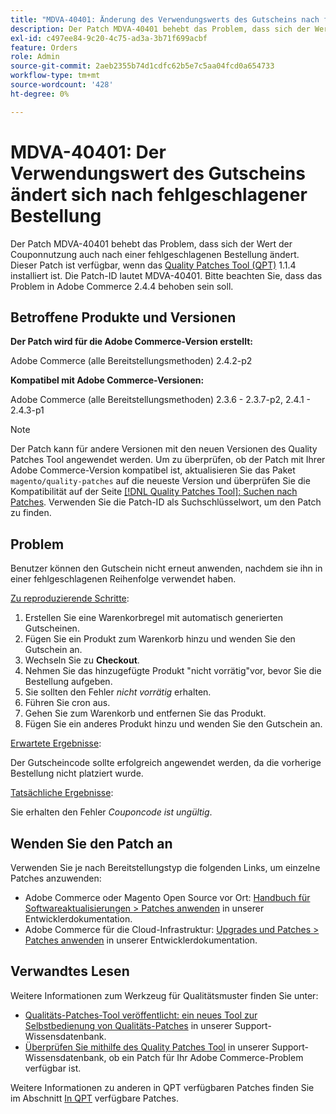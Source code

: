 ```yaml
---
title: "MDVA-40401: Änderung des Verwendungswerts des Gutscheins nach fehlgeschlagener Bestellung"
description: Der Patch MDVA-40401 behebt das Problem, dass sich der Wert der Couponnutzung auch nach einer fehlgeschlagenen Bestellung ändert. Dieser Patch ist verfügbar, wenn das [Quality Patches Tool (QPT)](https://experienceleague.adobe.com/en/docs/commerce-operations/upgrade-guide/patches/overview) 1.1.4 installiert ist. Die Patch-ID lautet MDVA-40401. Bitte beachten Sie, dass das Problem in Adobe Commerce 2.4.4 behoben sein soll.
exl-id: c497ee84-9c20-4c75-ad3a-3b71f699acbf
feature: Orders
role: Admin
source-git-commit: 2aeb2355b74d1cdfc62b5e7c5aa04fcd0a654733
workflow-type: tm+mt
source-wordcount: '428'
ht-degree: 0%

---
```


# MDVA-40401: Der Verwendungswert des Gutscheins ändert sich nach fehlgeschlagener Bestellung

Der Patch MDVA-40401 behebt das Problem, dass sich der Wert der Couponnutzung auch nach einer fehlgeschlagenen Bestellung ändert. Dieser Patch ist verfügbar, wenn das [Quality Patches Tool (QPT)](https://experienceleague.adobe.com/en/docs/commerce-operations/upgrade-guide/patches/overview) 1.1.4 installiert ist. Die Patch-ID lautet MDVA-40401. Bitte beachten Sie, dass das Problem in Adobe Commerce 2.4.4 behoben sein soll.

## Betroffene Produkte und Versionen

**Der Patch wird für die Adobe Commerce-Version erstellt:**

Adobe Commerce (alle Bereitstellungsmethoden) 2.4.2-p2

**Kompatibel mit Adobe Commerce-Versionen:**

Adobe Commerce (alle Bereitstellungsmethoden) 2.3.6 - 2.3.7-p2, 2.4.1 - 2.4.3-p1

>[!NOTE]
>
>Der Patch kann für andere Versionen mit den neuen Versionen des Quality Patches Tool angewendet werden. Um zu überprüfen, ob der Patch mit Ihrer Adobe Commerce-Version kompatibel ist, aktualisieren Sie das Paket `magento/quality-patches` auf die neueste Version und überprüfen Sie die Kompatibilität auf der Seite [[!DNL Quality Patches Tool]: Suchen nach Patches](https://experienceleague.adobe.com/tools/commerce-quality-patches/index.html). Verwenden Sie die Patch-ID als Suchschlüsselwort, um den Patch zu finden.

## Problem

Benutzer können den Gutschein nicht erneut anwenden, nachdem sie ihn in einer fehlgeschlagenen Reihenfolge verwendet haben.

<u>Zu reproduzierende Schritte</u>:

1. Erstellen Sie eine Warenkorbregel mit automatisch generierten Gutscheinen.
1. Fügen Sie ein Produkt zum Warenkorb hinzu und wenden Sie den Gutschein an.
1. Wechseln Sie zu **Checkout**.
1. Nehmen Sie das hinzugefügte Produkt &quot;nicht vorrätig&quot;vor, bevor Sie die Bestellung aufgeben.
1. Sie sollten den Fehler *nicht vorrätig* erhalten.
1. Führen Sie cron aus.
1. Gehen Sie zum Warenkorb und entfernen Sie das Produkt.
1. Fügen Sie ein anderes Produkt hinzu und wenden Sie den Gutschein an.

<u>Erwartete Ergebnisse</u>:

Der Gutscheincode sollte erfolgreich angewendet werden, da die vorherige Bestellung nicht platziert wurde.

<u>Tatsächliche Ergebnisse</u>:

Sie erhalten den Fehler *Couponcode ist ungültig*.

## Wenden Sie den Patch an

Verwenden Sie je nach Bereitstellungstyp die folgenden Links, um einzelne Patches anzuwenden:

* Adobe Commerce oder Magento Open Source vor Ort: [Handbuch für Softwareaktualisierungen > Patches anwenden](https://experienceleague.adobe.com/en/docs/commerce-operations/tools/quality-patches-tool/usage) in unserer Entwicklerdokumentation.
* Adobe Commerce für die Cloud-Infrastruktur: [Upgrades und Patches > Patches anwenden](https://experienceleague.adobe.com/en/docs/commerce-cloud-service/user-guide/develop/upgrade/apply-patches) in unserer Entwicklerdokumentation.

## Verwandtes Lesen

Weitere Informationen zum Werkzeug für Qualitätsmuster finden Sie unter:

* [Qualitäts-Patches-Tool veröffentlicht: ein neues Tool zur Selbstbedienung von Qualitäts-Patches](/help/announcements/adobe-commerce-announcements/magento-quality-patches-released-new-tool-to-self-serve-quality-patches.md) in unserer Support-Wissensdatenbank.
* [Überprüfen Sie mithilfe des Quality Patches Tool](/help/support-tools/patches-available-in-qpt-tool/check-patch-for-magento-issue-with-magento-quality-patches.md) in unserer Support-Wissensdatenbank, ob ein Patch für Ihr Adobe Commerce-Problem verfügbar ist.

Weitere Informationen zu anderen in QPT verfügbaren Patches finden Sie im Abschnitt [In QPT](https://support.magento.com/hc/en-us/sections/360010506631-Patches-available-in-QPT-tool-) verfügbare Patches.
